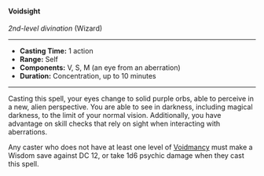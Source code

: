 #### Voidsight
*2nd-level divination* (Wizard)
___
- **Casting Time:** 1 action
- **Range:** Self
- **Components:** V, S, M (an eye from an aberration)
- **Duration:** Concentration, up to 10 minutes
---
Casting this spell, your eyes change to solid purple orbs, able to perceive in a new, alien perspective. You are able to see in darkness, including magical darkness, to the limit of your normal vision. Additionally, you have advantage on skill checks that rely on sight when interacting with aberrations.

Any caster who does not have at least one level of [Voidmancy](/Classes/Wizard/Voidmancy.md) must make a Wisdom save against DC 12, or take 1d6 psychic damage when they cast this spell.